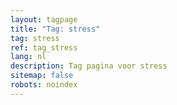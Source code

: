 ```yaml
---
layout: tagpage
title: "Tag: stress"
tag: stress
ref: tag_stress
lang: nl
description: Tag pagina voor stress
sitemap: false
robots: noindex
---
```

